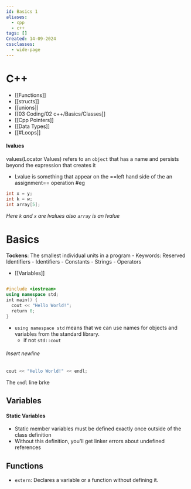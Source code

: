 ```yaml
---
id: Basics 1
aliases:
  - cpp
  - c++
tags: []
Created: 14-09-2024
cssclasses:
  - wide-page
---
```

# C++



- [[Functions]]
- [[structs]]
- [[unions]]
- [[03 Coding/02 c++/Basics/Classes]]
- [[Cpp Pointers]]
- [[Data Types]]
- [[#Loops]]
#### lvalues
values(Locator Values) refers to an `object` that has a name and persists beyond the expression that creates it 
- Lvalue is something that appear on the ==left hand side of the an assignment== operation
#eg
```cpp
int x = y;
int k = w;
int array[5];
```
*Here `k` and `x` are lvalues also `array` is an lvalue*

# Basics
**Tockens**: The smallest individual units in a program - Keywords: Reserved Identifiers - Identifiers - Constants - Strings - Operators

- [[Variables]]

```cpp

#include <iostream>
using namespace std;
int main() {
  cout << "Hello World!";
  return 0;
}
```

- `using namespace std` means that we can use names for objects and variables from the standard library.
  - if not `std::cout`

###### Insert newline

```cpp
cout << "Hello World!" << endl;
```

The `endl` line brke


## Variables 

#### Static Variables 
- Static member variables must be defined exactly once outside of the class definition
- Without this definition, you'll get linker errors about undefined references


## Functions
- `extern`: Declares a variable or a function without defining it.
